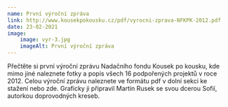 ```yaml
---
name: První výroční zpráva
link: http://www.kousekpokousku.cz/pdf/vyrocni-zprava-NFKPK-2012.pdf
date: 23-02-2021
image:
    image: vyr-3.jpg
    imageAlt: První výroční zpráva
---
```

Přečtěte si první výroční zprávu Nadačního fondu Kousek po kousku, kde mimo jiné naleznete fotky a popis všech 16 podpořených projektů v roce 2012. Celou výroční zprávu naleznete ve formátu pdf v dolní sekci ke stažení nebo zde. Graficky ji připravil Martin Rusek se svou dcerou Sofií, autorkou doprovodných kreseb.
